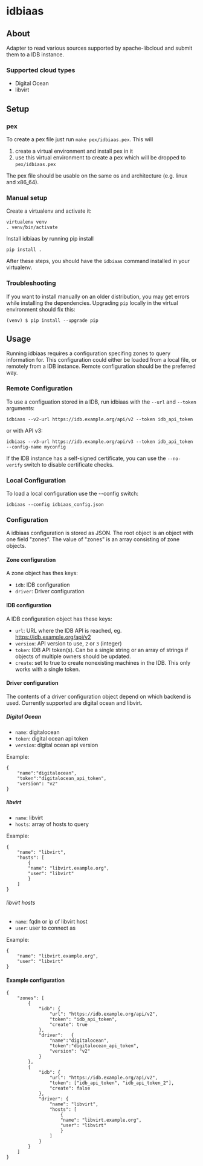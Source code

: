 # idbiaas

## About

Adapter to read various sources supported by apache-libcloud and submit them to a IDB instance.

### Supported cloud types

- Digital Ocean
- libvirt

## Setup

### pex

To create a pex file just run `make pex/idbiaas.pex`. This will

1. create a virtual environment and install pex in it
2. use this virtual environment to create a pex which will be dropped to `pex/idbiaas.pex`

The pex file should be usable on the same os and architecture (e.g. linux and x86_64).

### Manual setup

Create a virtualenv and activate it:

	virtualenv venv
	. venv/bin/activate

Install idbiaas by running pip install

	pip install .

After these steps, you should have the `idbiaas` command installed in your virtualenv.

### Troubleshooting

If you want to install manually on an older distribution, you may get errors while installing
the dependencies. Upgrading `pip` locally in the virtual environment should fix this:

	(venv) $ pip install --upgrade pip

## Usage

Running idbiaas requires a configuration specifing zones to query information for. This configuration
could either be loaded from a local file, or remotely from a IDB instance. Remote configuration should
be the preferred way.

### Remote Configuration 

To use a configuation stored in a IDB, run idbiaas with the `--url` and `--token` arguments:

	idbiaas --v2-url https://idb.example.org/api/v2 --token idb_api_token

or with API v3:

	idbiaas --v3-url https://idb.example.org/api/v3 --token idb_api_token --config-name myconfig

If the IDB instance has a self-signed certificate, you can use the `--no-verify` switch to disable
certificate checks.

### Local Configuration

To load a local configuration use the --config switch:

	idbiaas --config idbiaas_config.json

### Configuration

A idbiaas configuration is stored as JSON. The root object is an object with one field "zones".
The value of "zones" is an array consisting of zone objects.

#### Zone configuration

A zone object has thes keys:

- `idb`: IDB configuration
- `driver`: Driver configuration

#### IDB configuration

A IDB configuration object has these keys:

- `url`: URL where the IDB API is reached, eg. https://idb.example.org/api/v2
- `version`: API version to use, `2` or `3` (integer)
- `token`: IDB API token(s). Can be a single string or an array of strings if objects of multiple owners should be updated.
- `create`: set to true to create nonexisting machines in the IDB. This only works with a single token.

#### Driver configuration

The contents of a driver configuration object depend on which backend is used.
Currently supported are digital ocean and libvirt.

##### Digital Ocean

- `name`: digitalocean
- `token`: digital ocean api token
- `version`: digital ocean api version

Example:

	{
		"name":"digitalocean",
		"token":"digitalocean_api_token",
		"version": "v2"
	}

##### libvirt

- `name`: libvirt
- `hosts`: array of hosts to query

Example:

	{
		"name": "libvirt",
		"hosts": [
			{
			"name": "libvirt.example.org",
			"user": "libvirt"
			}
		]
	}

###### libvirt hosts

- `name`: fqdn or ip of libvirt host
- `user`: user to connect as

Example:

	{
		"name": "libvirt.example.org",
		"user": "libvirt"
	}

#### Example configuration

	{
		"zones": [
			{
				"idb": {
					"url": "https://idb.example.org/api/v2",
					"token": "idb_api_token",
					"create": true
				},
				"driver": 	{
					"name":"digitalocean",
					"token":"digitalocean_api_token",
					"version": "v2"
				}
			},
			{
				"idb": {
					"url": "https://idb.example.org/api/v2",
					"token": ["idb_api_token", "idb_api_token_2"],
					"create": false
				},
				"driver": {
					"name": "libvirt",
					"hosts": [
						{
						"name": "libvirt.example.org",
						"user": "libvirt"
						}
					]
				}
			}
		]
	}
